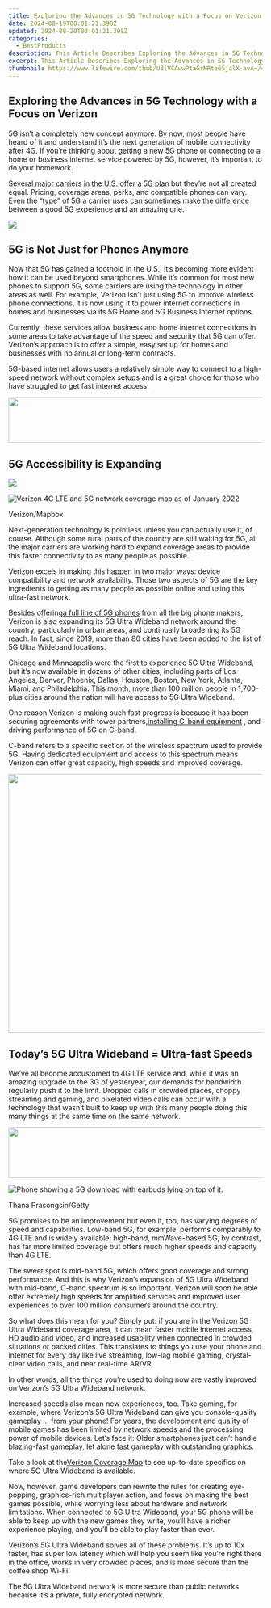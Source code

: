 ```yaml
---
title: Exploring the Advances in 5G Technology with a Focus on Verizon
date: 2024-08-19T00:01:21.398Z
updated: 2024-08-20T00:01:21.398Z
categories:
  - BestProducts
description: This Article Describes Exploring the Advances in 5G Technology with a Focus on Verizon
excerpt: This Article Describes Exploring the Advances in 5G Technology with a Focus on Verizon
thumbnail: https://www.lifewire.com/thmb/U3lVCAwwPtaGrNRte65jalX-avA=/400x300/filters:no_upscale():max_bytes(150000):strip_icc():format(webp)/5Gmapofnighttimecity_WorayuthKamonsuwan-1153457673_ReducedANDcropped-5536f5b9f48948c8a028482bce2e4b9d.jpg
---
```


## Exploring the Advances in 5G Technology with a Focus on Verizon

5G isn’t a completely new concept anymore. By now, most people have heard of it and understand it’s the next generation of mobile connectivity after 4G. If you’re thinking about getting a new 5G phone or connecting to a home or business internet service powered by 5G, however, it’s important to do your homework.

[Several major carriers in the U.S. offer a 5G plan](https://www.lifewire.com/5g-availability-us-4155914) but they’re not all created equal. Pricing, coverage areas, perks, and compatible phones can vary. Even the “type” of 5G a carrier uses can sometimes make the difference between a good 5G experience and an amazing one.

<!-- affiliate ads begin -->
<a href="https://store.movavi.com/affiliate.php?ACCOUNT=MOVAVI&AFFILIATE=108875&PATH=https%3A%2F%2Fwww.movavi.com%3FAFFILIATE%3D108875%26RESOURCE%3DMovavi%2BVideo%2BEditor%2Bbox"><img src="https://mcusercontent.com/0885a03ded3d480dca9287f12/images/6d3207fd-9f15-4c21-f0ad-59c68e6a7e2a.png" border="0"></a>
<!-- affiliate ads end -->
## 5G is Not Just for Phones Anymore

 Now that 5G has gained a foothold in the U.S., it’s becoming more evident how it can be used beyond smartphones. While it’s common for most new phones to support 5G, some carriers are using the technology in other areas as well. For example, Verizon isn’t just using 5G to improve wireless phone connections, it is now using it to power internet connections in homes and businesses via its 5G Home and 5G Business Internet options.

 Currently, these services allow business and home internet connections in some areas to take advantage of the speed and security that 5G can offer. Verizon’s approach is to offer a simple, easy set up for homes and businesses with no annual or long-term contracts.  

 5G-based internet allows users a relatively simple way to connect to a high-speed network without complex setups and is a great choice for those who have struggled to get fast internet access.

<!-- affiliate ads begin -->
<a href="https://laganoo.pxf.io/c/5597632/1657399/16446" target="_top" id="1657399"><img src="//a.impactradius-go.com/display-ad/16446-1657399" border="0" alt="" width="728" height="90"/></a><img height="0" width="0" src="https://imp.pxf.io/i/5597632/1657399/16446" style="position:absolute;visibility:hidden;" border="0" />
<!-- affiliate ads end -->
## 5G Accessibility is Expanding

<!-- affiliate ads begin -->
<a href="https://shop.incomedia.eu/order/checkout.php?PRODS=39655089&QTY=1&AFFILIATE=108875&CART=1"><img src="https://incomedia.eu/files/images/affiliates/wa/01_WA_728x90.jpg" border="0"></a>
<!-- affiliate ads end -->
![Verizon 4G LTE and 5G network coverage map as of January 2022](https://www.lifewire.com/thmb/MQmv-K977NjKnKZ-omRuAbGaUnw=/960x0/filters:no_upscale():max_bytes(200000):strip_icc():format(webp)/Verizon4GLTEand5Gnetworkcoveragemap_Verizon_Mapbox-da85fd0bbabf4b44b3c71153d8c50354.jpg)

Verizon/Mapbox

 Next-generation technology is pointless unless you can actually use it, of course. Although some rural parts of the country are still waiting for 5G, all the major carriers are working hard to expand coverage areas to provide this faster connectivity to as many people as possible.

 Verizon excels in making this happen in two major ways: device compatibility and network availability. Those two aspects of 5G are the key ingredients to getting as many people as possible online and using this ultra-fast network.

 Besides offering[a full line of 5G phones](https://www.verizon.com/5g/phones/) from all the big phone makers, Verizon is also expanding its 5G Ultra Wideband network around the country, particularly in urban areas, and continually broadening its 5G reach. In fact, since 2019, more than 80 cities have been added to the list of 5G Ultra Wideband locations.

 Chicago and Minneapolis were the first to experience 5G Ultra Wideband, but it’s now available in dozens of other cities, including parts of Los Angeles, Denver, Phoenix, Dallas, Houston, Boston, New York, Atlanta, Miami, and Philadelphia. This month, more than 100 million people in 1,700-plus cities around the nation will have access to 5G Ultra Wideband.

 One reason Verizon is making such fast progress is because it has been securing agreements with tower partners,[installing C-band equipment](https://www.verizon.com/about/news/verizon-starts-c-band-equipment-deployment) , and driving performance of 5G on C-band.

 C-band refers to a specific section of the wireless spectrum used to provide 5G. Having dedicated equipment and access to this spectrum means Verizon can offer great capacity, high speeds and improved coverage.

<!-- affiliate ads begin -->
<a href="https://ephamedtechinc.pxf.io/c/5597632/2095369/26400" target="_top" id="2095369"><img src="//a.impactradius-go.com/display-ad/26400-2095369" border="0" alt="" width="1024" height="512"/></a><img height="0" width="0" src="https://imp.pxf.io/i/5597632/2095369/26400" style="position:absolute;visibility:hidden;" border="0" />
<!-- affiliate ads end -->
## Today’s 5G Ultra Wideband = Ultra-fast Speeds

 We’ve all become accustomed to 4G LTE service and, while it was an amazing upgrade to the 3G of yesteryear, our demands for bandwidth regularly push it to the limit. Dropped calls in crowded places, choppy streaming and gaming, and pixelated video calls can occur with a technology that wasn’t built to keep up with this many people doing this many things at the same time on the same network.

<!-- affiliate ads begin -->
<a href="https://imp.i110150.net/c/5597632/924299/11305" target="_top" id="924299"><img src="//a.impactradius-go.com/display-ad/11305-924299" border="0" alt="" width="520" height="100"/></a>
<!-- affiliate ads end -->
![Phone showing a 5G download with earbuds lying on top of it.](https://www.lifewire.com/thmb/gPFMP3LEFiK-_fC4nZuK9qPqtbI=/960x0/filters:no_upscale():max_bytes(200000):strip_icc():format(webp)/5Gdownloadonphonewithairpods_ThanaPrasongsin-1218047705_reducedandcropped-6c37669d2bb243688ffd6dbbc71e9147.jpg)

Thana Prasongsin/Getty

 5G promises to be an improvement but even it, too, has varying degrees of speed and capabilities. Low-band 5G, for example, performs comparably to 4G LTE and is widely available; high-band, mmWave-based 5G, by contrast, has far more limited coverage but offers much higher speeds and capacity than 4G LTE.

 The sweet spot is mid-band 5G, which offers good coverage and strong performance. And this is why Verizon’s expansion of 5G Ultra Wideband with mid-band, C-band spectrum is so important. Verizon will soon be able offer extremely high speeds for amplified services and improved user experiences to over 100 million consumers around the country.

 So what does this mean for you? Simply put: if you are in the Verizon 5G Ultra Wideband coverage area, it can mean faster mobile internet access, HD audio and video, and increased usability when connected in crowded situations or packed cities. This translates to things you use your phone and internet for every day like live streaming, low-lag mobile gaming, crystal-clear video calls, and near real-time AR/VR.

 In other words, all the things you’re used to doing now are vastly improved on Verizon’s 5G Ultra Wideband network.

 Increased speeds also mean new experiences, too. Take gaming, for example, where Verizon’s 5G Ultra Wideband can give you console-quality gameplay … from your phone! For years, the development and quality of mobile games has been limited by network speeds and the processing power of mobile devices. Let’s face it: Older smartphones just can’t handle blazing-fast gameplay, let alone fast gameplay with outstanding graphics.  

 Take a look at the[Verizon Coverage Map](https://www.verizon.com/coverage-map/) to see up-to-date specifics on where 5G Ultra Wideband is available.

 Now, however, game developers can rewrite the rules for creating eye-popping, graphics-rich multiplayer action, and focus on making the best games possible, while worrying less about hardware and network limitations. When connected to 5G Ultra Wideband, your 5G phone will be able to keep up with the new games they write, you’ll have a richer experience playing, and you’ll be able to play faster than ever.

 Verizon’s 5G Ultra Wideband solves all of these problems. It’s up to 10x faster, has super low latency which will help you seem like you’re right there in the office, works in very crowded places, and is more secure than the coffee shop Wi-Fi.  

 The 5G Ultra Wideband network is more secure than public networks because it’s a private, fully encrypted network.


<ins class="adsbygoogle"
     style="display:block"
     data-ad-format="autorelaxed"
     data-ad-client="ca-pub-7571918770474297"
     data-ad-slot="1223367746"></ins>



<ins class="adsbygoogle"
     style="display:block"
     data-ad-client="ca-pub-7571918770474297"
     data-ad-slot="8358498916"
     data-ad-format="auto"
     data-full-width-responsive="true"></ins>


